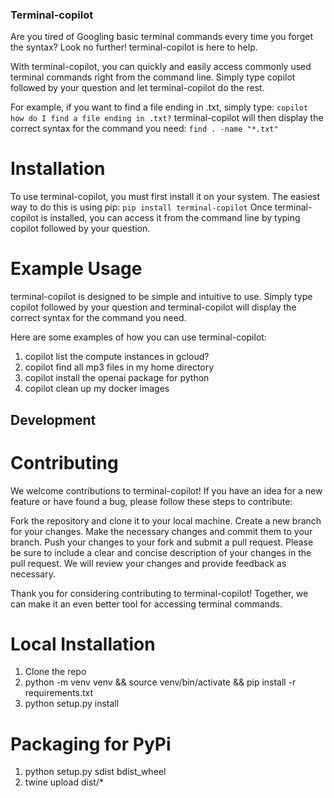 ### Terminal-copilot
Are you tired of Googling basic terminal commands every time you forget the syntax? Look no further! terminal-copilot is here to help.

With terminal-copilot, you can quickly and easily access commonly used terminal commands right from the command line. Simply type copilot followed by your question and let terminal-copilot do the rest.

For example, if you want to find a file ending in .txt, simply type:
`copilot how do I find a file ending in .txt?`
terminal-copilot will then display the correct syntax for the command you need:
`find . -name "*.txt"`
# Installation
To use terminal-copilot, you must first install it on your system. The easiest way to do this is using pip:
`pip install terminal-copilot`
Once terminal-copilot is installed, you can access it from the command line by typing copilot followed by your question.
# Example Usage
terminal-copilot is designed to be simple and intuitive to use. Simply type copilot followed by your question and terminal-copilot will display the correct syntax for the command you need.

Here are some examples of how you can use terminal-copilot:

1. copilot list the compute instances in gcloud?
2. copilot find all mp3 files in my home directory
3. copilot install the openai package for python
4. copilot clean up my docker images

## Development
# Contributing
We welcome contributions to terminal-copilot! If you have an idea for a new feature or have found a bug, please follow these steps to contribute:

Fork the repository and clone it to your local machine.
Create a new branch for your changes.
Make the necessary changes and commit them to your branch.
Push your changes to your fork and submit a pull request.
Please be sure to include a clear and concise description of your changes in the pull request. We will review your changes and provide feedback as necessary.

Thank you for considering contributing to terminal-copilot! Together, we can make it an even better tool for accessing terminal commands.

# Local Installation
1. Clone the repo
2. python -m venv venv && source venv/bin/activate && pip install -r requirements.txt
3. python setup.py install

# Packaging for PyPi
1. python setup.py sdist bdist_wheel
2. twine upload dist/*